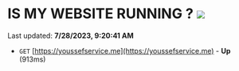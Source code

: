 # IS MY WEBSITE RUNNING ? [![](https://img.shields.io/static/v1?label=Sponsor&message=%E2%9D%A4&logo=GitHub&color=%23fe8e86)](https://github.com/sponsors/<username>)

Last updated: **7/28/2023, 9:20:41 AM**

- `GET` [https://youssefservice.me](https://youssefservice.me) - **Up** (913ms)
